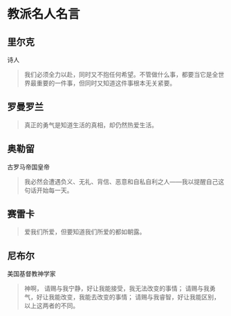# 教派名人名言
## 里尔克
诗人
> 我们必须全力以赴，同时又不抱任何希望。不管做什么事，都要当它是全世界最重要的一件事，但同时又知道这件事根本无关紧要。

## 罗曼罗兰
> 真正的勇气是知道生活的真相，却仍然热爱生活。

## 奥勒留
古罗马帝国皇帝
> 我必然会遭遇负义、无礼、背信、恶意和自私自利之人——我以提醒自己这句话开始每一天。

## 赛雷卡
> 爱我们所爱，但要知道我们所爱的都如朝露。

## 尼布尔
美国基督教神学家
> 神啊，
> 请赐与我宁静，好让我能接受，我无法改变的事情；
> 请赐与我勇气，好让我能改变，我能去改变的事情；
> 请赐与我睿智，好让我能区别，以上这两者的不同。
